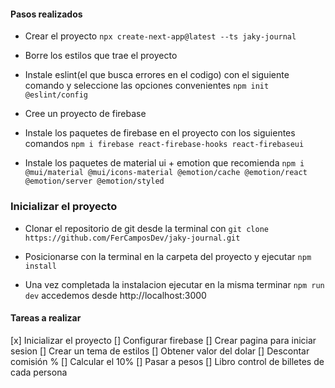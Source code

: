 #### Pasos realizados

- Crear el proyecto
`
npx create-next-app@latest --ts jaky-journal
`

- Borre los estilos que trae el proyecto
- Instale eslint(el que busca errores en el codigo) con el siguiente comando y seleccione las opciones convenientes
`
npm init @eslint/config
`

- Cree un proyecto de firebase
- Instale los paquetes de firebase en el proyecto con los siguientes comandos
`
  npm i firebase react-firebase-hooks react-firebaseui
`
- Instale los paquetes de material ui + emotion que recomienda
`
  npm i @mui/material @mui/icons-material @emotion/cache @emotion/react @emotion/server @emotion/styled
`


### Inicializar el proyecto
- Clonar el repositorio de git desde la terminal con
`
  git clone https://github.com/FerCamposDev/jaky-journal.git
`

- Posicionarse con la terminal en la carpeta del proyecto y ejecutar
`
  npm install
`

- Una vez completada la instalacion ejecutar en la misma terminar
`
  npm run dev
`
accedemos desde http://localhost:3000


#### Tareas a realizar
[x] Inicializar el proyecto
[] Configurar firebase
[] Crear pagina para iniciar sesion
[] Crear un tema de estilos
[] Obtener valor del dolar
[] Descontar comisión %
[] Calcular el 10%
[] Pasar a pesos
[] Libro control de billetes de cada persona